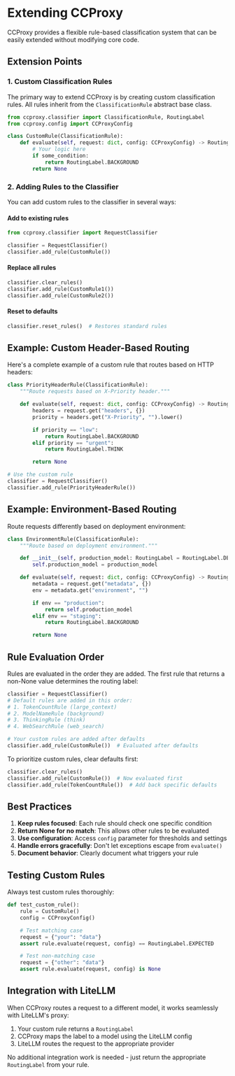 # Extending CCProxy

CCProxy provides a flexible rule-based classification system that can be easily extended without modifying core code.

## Extension Points

### 1. Custom Classification Rules

The primary way to extend CCProxy is by creating custom classification rules. All rules inherit from the `ClassificationRule` abstract base class.

```python
from ccproxy.classifier import ClassificationRule, RoutingLabel
from ccproxy.config import CCProxyConfig

class CustomRule(ClassificationRule):
    def evaluate(self, request: dict, config: CCProxyConfig) -> RoutingLabel | None:
        # Your logic here
        if some_condition:
            return RoutingLabel.BACKGROUND
        return None
```

### 2. Adding Rules to the Classifier

You can add custom rules to the classifier in several ways:

#### Add to existing rules
```python
from ccproxy.classifier import RequestClassifier

classifier = RequestClassifier()
classifier.add_rule(CustomRule())
```

#### Replace all rules
```python
classifier.clear_rules()
classifier.add_rule(CustomRule1())
classifier.add_rule(CustomRule2())
```

#### Reset to defaults
```python
classifier.reset_rules()  # Restores standard rules
```

## Example: Custom Header-Based Routing

Here's a complete example of a custom rule that routes based on HTTP headers:

```python
class PriorityHeaderRule(ClassificationRule):
    """Route requests based on X-Priority header."""

    def evaluate(self, request: dict, config: CCProxyConfig) -> RoutingLabel | None:
        headers = request.get("headers", {})
        priority = headers.get("X-Priority", "").lower()

        if priority == "low":
            return RoutingLabel.BACKGROUND
        elif priority == "urgent":
            return RoutingLabel.THINK

        return None

# Use the custom rule
classifier = RequestClassifier()
classifier.add_rule(PriorityHeaderRule())
```

## Example: Environment-Based Routing

Route requests differently based on deployment environment:

```python
class EnvironmentRule(ClassificationRule):
    """Route based on deployment environment."""

    def __init__(self, production_model: RoutingLabel = RoutingLabel.DEFAULT):
        self.production_model = production_model

    def evaluate(self, request: dict, config: CCProxyConfig) -> RoutingLabel | None:
        metadata = request.get("metadata", {})
        env = metadata.get("environment", "")

        if env == "production":
            return self.production_model
        elif env == "staging":
            return RoutingLabel.BACKGROUND

        return None
```

## Rule Evaluation Order

Rules are evaluated in the order they are added. The first rule that returns a non-None value determines the routing label:

```python
classifier = RequestClassifier()
# Default rules are added in this order:
# 1. TokenCountRule (large_context)
# 2. ModelNameRule (background)
# 3. ThinkingRule (think)
# 4. WebSearchRule (web_search)

# Your custom rules are added after defaults
classifier.add_rule(CustomRule())  # Evaluated after defaults
```

To prioritize custom rules, clear defaults first:

```python
classifier.clear_rules()
classifier.add_rule(CustomRule())  # Now evaluated first
classifier.add_rule(TokenCountRule())  # Add back specific defaults
```

## Best Practices

1. **Keep rules focused**: Each rule should check one specific condition
2. **Return None for no match**: This allows other rules to be evaluated
3. **Use configuration**: Access `config` parameter for thresholds and settings
4. **Handle errors gracefully**: Don't let exceptions escape from `evaluate()`
5. **Document behavior**: Clearly document what triggers your rule

## Testing Custom Rules

Always test custom rules thoroughly:

```python
def test_custom_rule():
    rule = CustomRule()
    config = CCProxyConfig()

    # Test matching case
    request = {"your": "data"}
    assert rule.evaluate(request, config) == RoutingLabel.EXPECTED

    # Test non-matching case
    request = {"other": "data"}
    assert rule.evaluate(request, config) is None
```

## Integration with LiteLLM

When CCProxy routes a request to a different model, it works seamlessly with LiteLLM's proxy:

1. Your custom rule returns a `RoutingLabel`
2. CCProxy maps the label to a model using the LiteLLM config
3. LiteLLM routes the request to the appropriate provider

No additional integration work is needed - just return the appropriate `RoutingLabel` from your rule.
